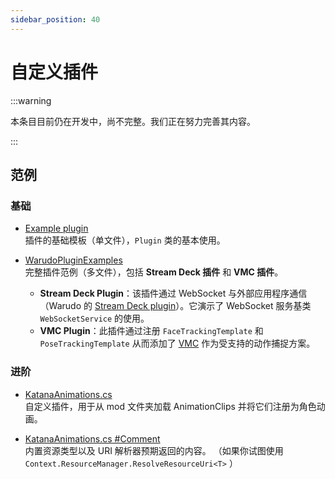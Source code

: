 ```yaml
---
sidebar_position: 40
---
```


# 自定义插件

:::warning

本条目目前仍在开发中，尚不完整。我们正在努力完善其内容。

:::

## 范例

### 基础

- [Example plugin](https://gist.github.com/TigerHix/b78aabffc2d03346ff3da526706ce2ca)  
插件的基础模板（单文件），`Plugin` 类的基本使用。

- [WarudoPluginExamples](https://github.com/HakuyaLabs/WarudoPluginExamples)  
完整插件范例（多文件），包括 **Stream Deck 插件** 和 **VMC 插件**。
    - **Stream Deck Plugin**：该插件通过 WebSocket 与外部应用程序通信（Warudo 的 [Stream Deck plugin](https://apps.elgato.com/plugins/warudo.streamdeck)）。它演示了 WebSocket 服务基类 `WebSocketService` 的使用。
    - **VMC Plugin**：此插件通过注册 `FaceTrackingTemplate` 和 `PoseTrackingTemplate` 从而添加了 [VMC](https://protocol.vmc.info/english) 作为受支持的动作捕捉方案。

### 进阶

- [KatanaAnimations.cs](https://gist.github.com/TigerHix/2cb8052b0e8aeeb7f9cb796dc7edc6a3)  
自定义插件，用于从 mod 文件夹加载 AnimationClips 并将它们注册为角色动画。

- [KatanaAnimations.cs #Comment](https://gist.github.com/TigerHix/2cb8052b0e8aeeb7f9cb796dc7edc6a3?permalink_comment_id=4633225#gistcomment-4633225)  
内置资源类型以及 URI 解析器预期返回的内容。 
（如果你试图使用 `Context.ResourceManager.ResolveResourceUri<T>` ）
